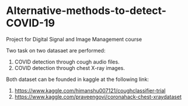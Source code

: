 # Alternative-methods-to-detect-COVID-19
Project for Digital Signal and Image Management course

Two task on two datasaet are performed:

1) COVID detection through cough audio files. 
2) COVID detection through chest X-ray images.


Both dataset can be founded in kaggle at the following link:
1) https://www.kaggle.com/himanshu007121/coughclassifier-trial
2) https://www.kaggle.com/praveengovi/coronahack-chest-xraydataset

